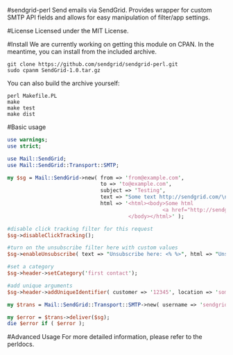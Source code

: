 #sendgrid-perl
Send emails via SendGrid. Provides wrapper for custom SMTP API fields
and allows for easy manipulation of filter/app settings.

#License
Licensed under the MIT License.

#Install
We are currently working on getting this module on CPAN. In the
meantime, you can install from the included archive.

    git clone https://github.com/sendgrid/sendgrid-perl.git
    sudo cpanm SendGrid-1.0.tar.gz

You can also build the archive yourself:
    
    perl Makefile.PL
    make
    make test
    make dist

#Basic usage
```perl
use warnings;
use strict;

use Mail::SendGrid;
use Mail::SendGrid::Transport::SMTP;

my $sg = Mail::SendGrid->new( from => 'from@example.com',
                              to => 'to@example.com',
                              subject => 'Testing',
                              text => "Some text http://sendgrid.com/\n",
                              html => '<html><body>Some html
                                                  <a href="http://sendgrid.com">SG</a>
                                       </body></html>' );

#disable click tracking filter for this request
$sg->disableClickTracking();

#turn on the unsubscribe filter here with custom values
$sg->enableUnsubscribe( text => "Unsubscribe here: <% %>", html => "Unsubscribe <% here %>" );

#set a category
$sg->header->setCategory('first contact');

#add unique arguments
$sg->header->addUniqueIdentifier( customer => '12345', location => 'somewhere' );

my $trans = Mail::SendGrid::Transport::SMTP->new( username => 'sendgrid_username', password => 'sendgrid_password' );

my $error = $trans->deliver($sg);
die $error if ( $error );
```

#Advanced Usage
For more detailed information, please refer to the perldocs.
